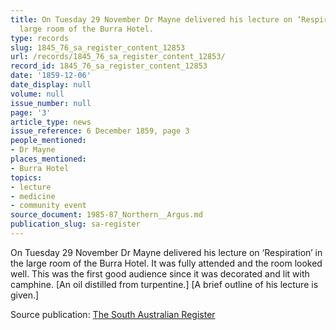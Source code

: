 ```yaml
---
title: On Tuesday 29 November Dr Mayne delivered his lecture on ‘Respiration’ in the
  large room of the Burra Hotel.
type: records
slug: 1845_76_sa_register_content_12853
url: /records/1845_76_sa_register_content_12853/
record_id: 1845_76_sa_register_content_12853
date: '1859-12-06'
date_display: null
volume: null
issue_number: null
page: '3'
article_type: news
issue_reference: 6 December 1859, page 3
people_mentioned:
- Dr Mayne
places_mentioned:
- Burra Hotel
topics:
- lecture
- medicine
- community event
source_document: 1985-87_Northern__Argus.md
publication_slug: sa-register
---
```


On Tuesday 29 November Dr Mayne delivered his lecture on ‘Respiration’ in the large room of the Burra Hotel.  It was fully attended and the room looked well.  This was the first good audience since it was decorated and lit with camphine.  [An oil distilled from turpentine.]  [A brief outline of his lecture is given.]

Source publication: [The South Australian Register](/publications/sa-register/)
